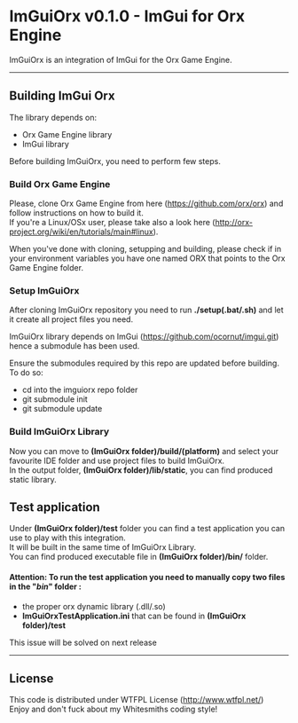 # ImGuiOrx v0.1.0 -  ImGui for Orx Engine

ImGuiOrx is an integration of ImGui for the Orx Game Engine.

***

## Building ImGui Orx

The library depends on:
- Orx Game Engine library
- ImGui library

Before building ImGuiOrx, you need to perform few steps.

### Build Orx Game Engine

Please, clone Orx Game Engine from here (https://github.com/orx/orx) and follow instructions on how to build it.  
If you're a Linux/OSx user, please take also a look here (http://orx-project.org/wiki/en/tutorials/main#linux). 

When you've done with cloning, setupping and building, please check if in your environment variables you have one named ORX that points to the Orx Game Engine folder.

### Setup ImGuiOrx

After cloning ImGuiOrx repository you need to run **./setup(.bat/.sh)** and let it create all project files you need.

ImGuiOrx library depends on ImGui (https://github.com/ocornut/imgui.git) hence a submodule has been used.

Ensure the submodules required by this repo are updated before building. To do so:
* cd into the imguiorx repo folder
* git submodule init
* git submodule update


### Build ImGuiOrx Library

Now you can move to **(ImGuiOrx folder)/build/(platform)** and select your favourite IDE folder and use project files to build ImGuiOrx.  
In the output folder, **(ImGuiOrx folder)/lib/static**, you can find produced static library.


## Test application

Under **(ImGuiOrx folder)/test** folder you can find a test application you can use to play with this integration.  
It will be built in the same time of ImGuiOrx Library.  
You can find produced executable file in **(ImGuiOrx folder)/bin/** folder.


#### Attention:  To run the test application you need to manually copy two files in the "*bin*" folder :   
- the proper orx dynamic library (.dll/.so)  
- **ImGuiOrxTestApplication.ini** that can be found in **(ImGuiOrx folder)/test**  

This issue will be solved on next release


***


## License

This code is distributed under WTFPL License (http://www.wtfpl.net/)  
Enjoy and don't fuck about my Whitesmiths coding style!
